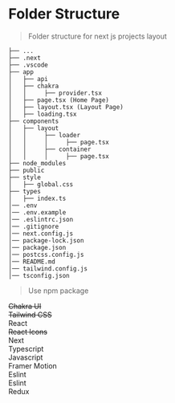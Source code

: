 Folder Structure
============================

> Folder structure for next js projects layout

    ├── ...
    ├── .next         
    ├── .vscode        
    ├── app     
    │   ├── api       
    │   ├── chakra          
    │   │     ├── provider.tsx               
    │   ├── page.tsx (Home Page)            
    │   ├── layout.tsx (Layout Page)            
    │   ├── loading.tsx          
    ├── components          
    │   ├── layout         
    │   │     ├── loader        
    │   │     │     ├── page.tsx        
    │   │     ├── container        
    │   │     │     ├── page.tsx        
    ├── node_modules         
    ├── public        
    ├── style                    
    │   ├── global.css        
    ├── types                    
    │   ├── index.ts                                                      
    │── .env
    │── .env.example
    │── .eslintrc.json
    │── .gitignore
    │── next.config.js
    │── package-lock.json
    │── package.json
    │── postcss.config.js
    │── README.md
    │── tailwind.config.js
    │── tsconfig.json

> Use npm package

~~Chakra UI~~ <br />
~~Tailwind CSS~~ <br />
React <br />
~~React Icons~~ <br />
Next <br />
Typescript <br />
Javascript <br />
Framer Motion <br />
Eslint <br />
Eslint <br />
Redux <br />
